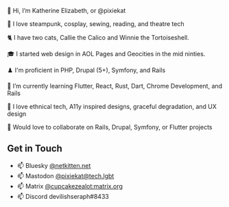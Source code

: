 👋 Hi, I’m Katherine Elizabeth, or @pixiekat

👀 I love steampunk, cosplay, sewing, reading, and theatre tech

🐈 I have two cats, Callie the Calico and Winnie the Tortoiseshell.

🎓 I started web design in AOL Pages and Geocities in the mid ninties.

♟️ I'm proficient in PHP, Drupal (5+), Symfony, and Rails

🌱 I’m currently learning Flutter, React, Rust, Dart, Chrome Development, and Rails

💞️ I love ethnical tech, A11y inspired designs, graceful degradation, and UX design

🥺 Would love to collaborate on Rails, Drupal, Symfony, or Flutter projects

## Get in Touch
- 📫 Bluesky [@netkitten.net](https://bsky.app/profile/netkitten.net)
- 📫 Mastodon [@pixiekat@tech.lgbt](https://tech.lgbt/@pixiekat)
- 📫 Matrix [@cupcakezealot:matrix.org](https://matrix.to/#/@cupcakezealot:matrix.org)
- 📫 Discord devilishseraph#8433

<!---
pixiekat/pixiekat is a ✨ special ✨ repository because its `README.md` (this file) appears on your GitHub profile.
You can click the Preview link to take a look at your changes.
--->
